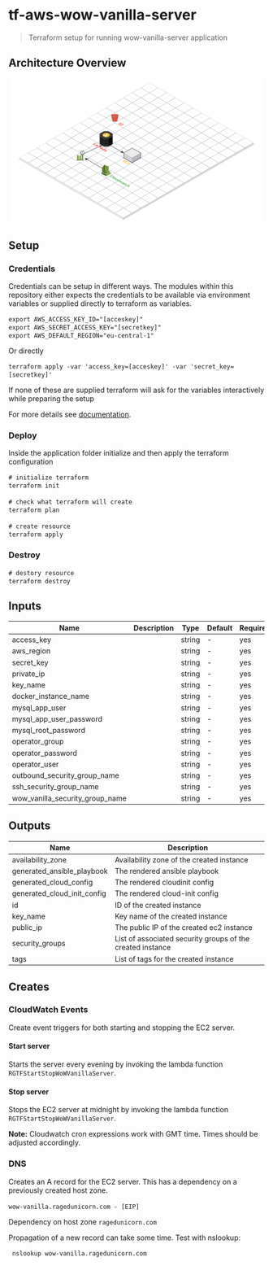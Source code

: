 # tf-aws-wow-vanilla-server

> Terraform setup for running wow-vanilla-server application

## Architecture Overview

![wow-vanilla-server architecture](./docs/rg_wow_vanilla_server_overview.png "wow-vanilla-server architecture")

## Setup

### Credentials

Credentials can be setup in different ways. The modules within this repository either expects the credentials to be available via environment variables or supplied directly to terraform as variables.

```
export AWS_ACCESS_KEY_ID="[acceskey]"
export AWS_SECRET_ACCESS_KEY="[secretkey]"
export AWS_DEFAULT_REGION="eu-central-1"
```

Or directly

```
terraform apply -var 'access_key=[acceskey]' -var 'secret_key=[secretkey]'
```

If none of these are supplied terraform will ask for the variables interactively while preparing the setup

For more details see [documentation](https://www.terraform.io/docs/providers/aws/index.html).

### Deploy

Inside the application folder initialize and then apply the terraform configuration

```
# initialize terraform
terraform init

# check what terraform will create
terraform plan

# create resource
terraform apply
```

### Destroy

```
# destory resource
terraform destroy
```

## Inputs

| Name                            | Description | Type   | Default | Required |
|---------------------------------|-------------|--------|---------|----------|
| access_key                      |             | string | -       | yes      |
| aws_region                      |             | string | -       | yes      |
| secret_key                      |             | string | -       | yes      |
| private_ip                      |             | string | -       | yes      |
| key_name                        |             | string | -       | yes      |
| docker_instance_name            |             | string | -       | yes      |
| mysql_app_user                  |             | string | -       | yes      |
| mysql_app_user_password         |             | string | -       | yes      |
| mysql_root_password             |             | string | -       | yes      |
| operator_group                  |             | string | -       | yes      |
| operator_password               |             | string | -       | yes      |
| operator_user                   |             | string | -       | yes      |
| outbound_security_group_name    |             | string | -       | yes      |
| ssh_security_group_name         |             | string | -       | yes      |
| wow_vanilla_security_group_name |             | string | -       | yes      |

## Outputs

| Name                        | Description                                                |
|-----------------------------|------------------------------------------------------------|
| availability_zone           | Availability zone of the created instance                  |
| generated_ansible_playbook  | The rendered ansible playbook                              |
| generated_cloud_config      | The rendered cloudinit config                              |
| generated_cloud_init_config | The rendered cloud-init config                             |
| id                          | ID of the created instance                                 |
| key_name                    | Key name of the created instance                           |
| public_ip                   | The public IP of the created ec2 instance                  |
| security_groups             | List of associated security groups of the created instance |
| tags                        | List of tags for the created instance                      |

## Creates

### CloudWatch Events

Create event triggers for both starting and stopping the EC2 server.

#### Start server

Starts the server every evening by invoking the lambda function `RGTFStartStopWoWVanillaServer`.

#### Stop server

Stops the EC2 server at midnight by invoking the lambda function `RGTFStartStopWoWVanillaServer`.

**Note:** Cloudwatch cron expressions work with GMT time. Times should be adjusted accordingly.

### DNS

Creates an A record for the EC2 server. This has a dependency on a previously created host zone.

`wow-vanilla.ragedunicorn.com - [EIP]`

Dependency on host zone `ragedunicorn.com`

Propagation of a new record can take some time. Test with nslookup:

```
 nslookup wow-vanilla.ragedunicorn.com
 ```
